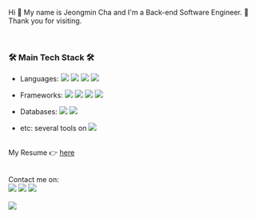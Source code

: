 <!-- ![header](https://capsule-render.vercel.app/api?type=soft&color=auto&height=150&section=header&text=JeongminCha&fontSize=70&animation=twinkling) -->

Hi 👋  My name is Jeongmin Cha and I'm a Back-end Software Engineer. 🤗  
Thank you for visiting.

<br />

<h3> 🛠  Main Tech Stack 🛠 </h3>


* Languages:
<img src="https://img.shields.io/badge/Javascript-ffb13b??style=for-the-badge&logo=javascript&logoColor=white"/></a>
<img src="https://img.shields.io/badge/Typescript-007acc?style=flat-square&logo=typescript&logoColor=white"/></a>
<img src="https://img.shields.io/badge/Python-3766AB?style=flat-square&logo=Python&logoColor=white"/></a>
<img src="https://img.shields.io/badge/Java-007396?style=flat-square&logo=Java&logoColor=white"/></a>

* Frameworks:
<img src="https://img.shields.io/badge/Node.js-303030?style=flat-square&logo=node.js&logoColor=white"/></a>
<img src="https://img.shields.io/badge/Nest.js-c3364e?style=flat-square&logo=nestjs&logoColor=white"/></a>
<img src="https://img.shields.io/badge/Next.js-000000?style=flat-square&logo=next.js&logoColor=white"/></a>
<img src="https://img.shields.io/badge/Django-092E20?style=flat-square&logo=Django&logoColor=white"/></a>

* Databases:
<img src="https://img.shields.io/badge/Redis-D82C20?style=flat-square&logo=Redis&logoColor=white"/></a>
<img src="https://img.shields.io/badge/Mysql-00758F?style=flat-square&logo=MySql&logoColor=white"/></a>

* etc:
several tools on <img src="https://img.shields.io/badge/aws-FF9900?style=flat-square&logo=amazon-aws&logoColor=white"/></a>

<br/>
My Resume 👉 <a href="https://my.surfit.io/w/870643703">here</a>
<br />
<br />

Contact me on:
<br />
<a href="https://www.linkedin.com/in/jeongmincha"><img src="https://img.shields.io/badge/-LinkedIn-blue?style=flat-square&logo=Linkedin&logoColor=white" /></a>
<a href="https://www.facebook.com/cjm9236/"><img src="https://img.shields.io/badge/facebook-1877f2?style=flat-square&logo=facebook&logoColor=white" /></a>
<a href="link=https://stackoverflow.com/users/3241257/jeongmin-cha"><img src="https://img.shields.io/badge/-Stackoverflow-black?style=flat-square&logo=stackoverflow" /></a>
<br />
<br />
<img src="https://hits.seeyoufarm.com/api/count/incr/badge.svg?url=https%3A%2F%2Fgithub.com%2Fjeongmincha" />

<!--
- 🔭 I’m currently working on ...
- 🌱 I’m currently learning ...
- 👯 I’m looking to collaborate on ...
- 🤔 I’m looking for help with ...
- 💬 Ask me about ...
- 📫 How to reach me: ...
- 😄 Pronouns: ...
- ⚡ Fun fact: ...
-->
